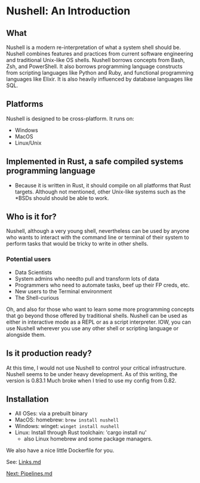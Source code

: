 # Nushell: An Introduction

## What

Nushell is a modern re-interpretation of what a system shell should be.  Nushell combines features and practices from current software engineering and traditional Unix-like OS shells. Nushell borrows concepts from Bash, Zsh, and PowerShell. It also borrows programming language constructs from scripting languages like Python and Ruby, and functional programming languages like Elixir.
It is also heavily influenced by database languages like SQL.


## Platforms

Nushell is designed to be cross-platform. It runs on:

- Windows
- MacOS
- Linux/Unix

## Implemented in Rust, a safe compiled systems programming language

* Because it is written in Rust, it should compile on all platforms that Rust targets. Although not mentioned, other Unix-like systems such as the *BSDs should should be able to work.

## Who is it for?

Nushell, although a very young shell, nevertheless can be used by anyone who wants to interact with the command line or terminal of their system to perform tasks that would be tricky to write in other shells.


### Potential users

- Data Scientists
- System admins who needto pull and transform lots of data
- Programmers who need to automate tasks, beef up their FP creds, etc.
- New users to the Terminal environment
- The Shell-curious


Oh, and also for those who want to learn some more programming concepts
that go beyond those offered by traditional shells.
Nushell can be used as either in interactive mode as a REPL or as a script interpreter. IOW, you can use Nushell wherever you use any other shell or scripting language or alongside them.

## Is it production ready?

At this time, I would not use Nushell to control your critical infrastructure.
Nushell seems to be under heavy development. As of this writing, the version
is 0.83.1 Much broke when I tried to use my config from 0.82.


## Installation

- All OSes: via a prebuilt binary
- MacOS: homebrew: `brew install nushell`
- Windows: winget: `winget install nushell`
- Linux: Install through Rust toolchain: 'cargo install nu'
  * also Linux homebrew and some package managers.

We also have a nice little Dockerfile for you.

See: [Links.md](Links.md)

[Next: Pipelines.md](002_Pipelines.md)
